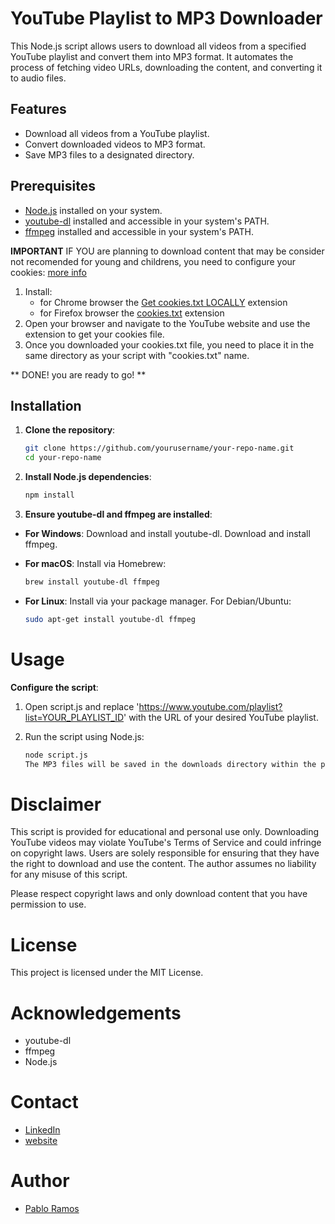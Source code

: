 # YouTube Playlist to MP3 Downloader

This Node.js script allows users to download all videos from a specified YouTube playlist and convert them into MP3 format. It automates the process of fetching video URLs, downloading the content, and converting it to audio files.

## Features

- Download all videos from a YouTube playlist.
- Convert downloaded videos to MP3 format.
- Save MP3 files to a designated directory.

## Prerequisites

- [Node.js](https://nodejs.org/) installed on your system.
- [youtube-dl](https://github.com/ytdl-org/youtube-dl) installed and accessible in your system's PATH.
- [ffmpeg](https://ffmpeg.org/download.html) installed and accessible in your system's PATH.

**IMPORTANT**
IF YOU are planning to download content that may be consider not recomended for young and childrens, you need to configure your cookies:
[more info](https://github.com/yt-dlp/yt-dlp/wiki/FAQ#how-do-i-pass-cookies-to-yt-dlp)

1. Install:
    - for Chrome browser the [Get cookies.txt LOCALLY](https://chromewebstore.google.com/detail/get-cookiestxt-locally/cclelndahbckbenkjhflpdbgdldlbecc) extension
    - for Firefox browser the [cookies.txt](https://addons.mozilla.org/en-US/firefox/addon/cookies-txt/) extension
2. Open your browser and navigate to the YouTube website and use the extension to get your cookies file.
3. Once you downloaded your cookies.txt file, you need to place it in the same directory as your script with "cookies.txt" name.

** DONE! you are ready to go! **

## Installation

1. **Clone the repository**:

   ```bash
   git clone https://github.com/yourusername/your-repo-name.git
   cd your-repo-name

2. **Install Node.js dependencies**:

    ```bash
    npm install

3. **Ensure youtube-dl and ffmpeg are installed**:

- **For Windows**:
Download and install youtube-dl.
Download and install ffmpeg.

- **For macOS**:
Install via Homebrew:
    ```bash
    brew install youtube-dl ffmpeg

- **For Linux**:
    Install via your package manager. For Debian/Ubuntu:
    ```bash
    sudo apt-get install youtube-dl ffmpeg

# Usage
**Configure the script**:

1. Open script.js and replace 'https://www.youtube.com/playlist?list=YOUR_PLAYLIST_ID' with the URL of your desired YouTube playlist.

2. Run the script using Node.js:
    ```bash
    node script.js
    The MP3 files will be saved in the downloads directory within the project folder.

# Disclaimer
This script is provided for educational and personal use only. Downloading YouTube videos may violate YouTube's Terms of Service and could infringe on copyright laws. Users are solely responsible for ensuring that they have the right to download and use the content. The author assumes no liability for any misuse of this script.

Please respect copyright laws and only download content that you have permission to use.

# License
This project is licensed under the MIT License.

# Acknowledgements
- youtube-dl 
- ffmpeg
- Node.js

# Contact
- [LinkedIn](https://www.linkedin.com/in/pabloramos07/)
- [website](https://www.pabloramos.uy)

# Author
- [Pablo Ramos](https://www.pabloramos.uy)
